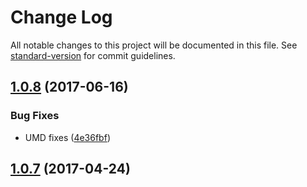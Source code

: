 # Change Log

All notable changes to this project will be documented in this file. See [standard-version](https://github.com/conventional-changelog/standard-version) for commit guidelines.

<a name="1.0.8"></a>
## [1.0.8](https://github.com/mu-lib/mu-template/compare/v1.0.7...v1.0.8) (2017-06-16)


### Bug Fixes

* UMD fixes ([4e36fbf](https://github.com/mu-lib/mu-template/commit/4e36fbf))



<a name="1.0.7"></a>
## [1.0.7](https://github.com/mu-lib/mu-template/compare/1.0.6...v1.0.7) (2017-04-24)
